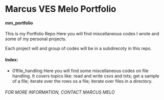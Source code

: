 # Marcus VES Melo Portfolio

#### mm_portfolio

This is my Portfolio Repo
Here you will find miscellaneous codes I wrote and some of my personal projects.

Each project will and group of codes will be in a subdirecoty in this repo.

#### Index:
- 01file_handling
    Here you will find some miscellaneous codes on file handling. It covers topics like: read and write csvs and txts; get a sample of a file; iterate over the rows os a file; iterate over files in a directory.






###### FOR MORE INFORMATION, CONTACT MARCUS MELO
